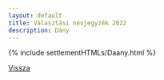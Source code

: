 ```yaml
---
layout: default
title: Választási névjegyzék 2022
description: Dány
---
```


{% include settlementHTMLs/Daany.html %}

[Vissza](../)